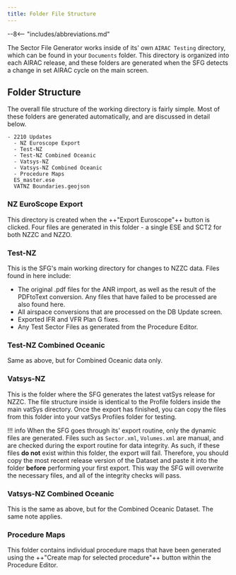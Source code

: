 ```yaml
---
title: Folder File Structure
---
```


--8<-- "includes/abbreviations.md"

The Sector File Generator works inside of its' own `AIRAC Testing` directory, which can be found in your `Documents` folder. This directory is organized into each AIRAC release, and these folders are generated when the SFG detects a change in set AIRAC cycle on the main screen. 

## Folder Structure

The overall file structure of the working directory is fairly simple. Most of these folders are generated automatically, and are discussed in detail below.

```
- 2210 Updates
  - NZ Euroscope Export
  - Test-NZ
  - Test-NZ Combined Oceanic
  - Vatsys-NZ
  - Vatsys-NZ Combined Oceanic
  - Procedure Maps
  ES_master.ese
  VATNZ Boundaries.geojson

```

### NZ EuroScope Export

This directory is created when the ++"Export Euroscope"++ button is clicked. Four files are generated in this folder - a single ESE and SCT2 for both NZZC and NZZO.

### Test-NZ

This is the SFG's main working directory for changes to NZZC data. Files found in here include:

* The original .pdf files for the ANR import, as well as the result of the PDFtoText conversion. Any files that have failed to be processed are also found here.
* All airspace conversions that are processed on the DB Update screen.
* Exported IFR and VFR Plan G fixes.
* Any Test Sector Files as generated from the Procedure Editor.

### Test-NZ Combined Oceanic

Same as above, but for Combined Oceanic data only.

### Vatsys-NZ

This is the folder where the SFG generates the latest vatSys release for NZZC. The file structure inside is identical to the Profile folders inside the main vatSys directory. Once the export has finished, you can copy the files from this folder into your vatSys Profiles folder for testing.

!!! info
    When the SFG goes through its' export routine, only the dynamic files are generated. Files such as `Sector.xml`, `Volumes.xml` are manual, and are checked during the export routine for data integrity. As such, if these files **do not** exist within this folder, the export will fail. Therefore, you should copy the most recent release version of the Dataset and paste it into the folder **before** performing your first export. This way the SFG will overwrite the necessary files, and all of the integrity checks will pass.

### Vatsys-NZ Combined Oceanic

This is the same as above, but for the Combined Oceanic Dataset. The same note applies.

### Procedure Maps

This folder contains individual procedure maps that have been generated using the ++"Create map for selected procedure"++ button within the Procedure Editor. 